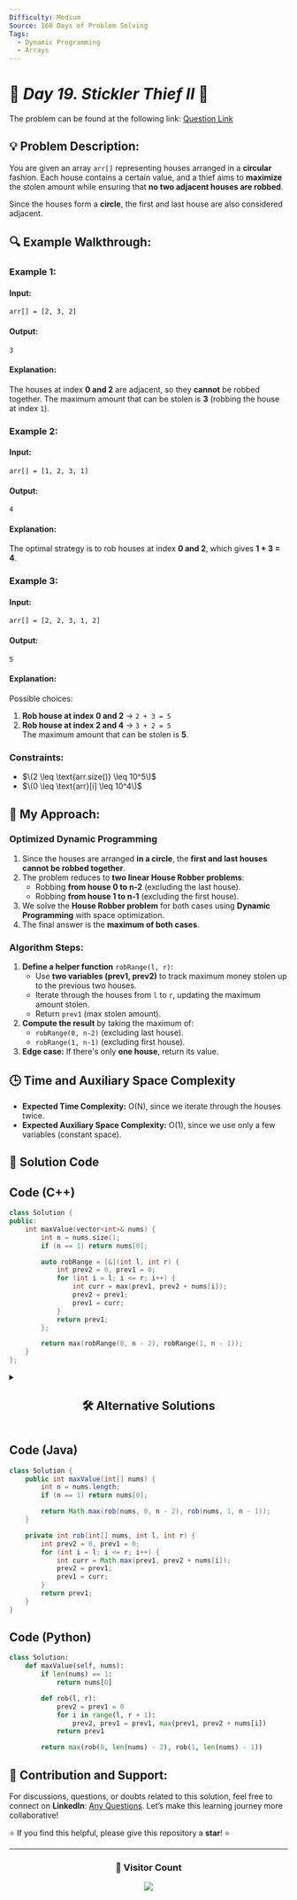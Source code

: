 ```yaml
---
Difficulty: Medium
Source: 160 Days of Problem Solving
Tags:
  - Dynamic Programming
  - Arrays
---
```


# 🚀 _Day 19. Stickler Thief II_ 🧠

The problem can be found at the following link: [Question Link](https://www.geeksforgeeks.org/batch/gfg-160-problems/track/dynamic-programming-gfg-160/problem/house-robber-ii)

## 💡 **Problem Description:**

You are given an array `arr[]` representing houses arranged in a **circular** fashion. Each house contains a certain value, and a thief aims to **maximize** the stolen amount while ensuring that **no two adjacent houses are robbed**.

Since the houses form a **circle**, the first and last house are also considered adjacent.

## 🔍 **Example Walkthrough:**

### **Example 1:**

#### **Input:**

```
arr[] = [2, 3, 2]
```

#### **Output:**

```
3
```

#### **Explanation:**

The houses at index **0 and 2** are adjacent, so they **cannot** be robbed together. The maximum amount that can be stolen is **3** (robbing the house at index `1`).

### **Example 2:**

#### **Input:**

```
arr[] = [1, 2, 3, 1]
```

#### **Output:**

```
4
```

#### **Explanation:**

The optimal strategy is to rob houses at index **0 and 2**, which gives **1 + 3 = 4**.

### **Example 3:**

#### **Input:**

```
arr[] = [2, 2, 3, 1, 2]
```

#### **Output:**

```
5
```

#### **Explanation:**

Possible choices:

1. **Rob house at index 0 and 2** → `2 + 3 = 5`
2. **Rob house at index 2 and 4** → `3 + 2 = 5`  
   The maximum amount that can be stolen is **5**.

### **Constraints:**

- $\(2 \leq \text{arr.size()} \leq 10^5\)$
- $\(0 \leq \text{arr}[i] \leq 10^4\)$

## 🎯 **My Approach:**

### **Optimized Dynamic Programming**

1. Since the houses are arranged **in a circle**, the **first and last houses cannot be robbed together**.
2. The problem reduces to **two linear House Robber problems**:
   - Robbing **from house 0 to n-2** (excluding the last house).
   - Robbing **from house 1 to n-1** (excluding the first house).
3. We solve the **House Robber problem** for both cases using **Dynamic Programming** with space optimization.
4. The final answer is the **maximum of both cases**.

### **Algorithm Steps:**

1. **Define a helper function** `robRange(l, r)`:
   - Use **two variables (prev1, prev2)** to track maximum money stolen up to the previous two houses.
   - Iterate through the houses from `l` to `r`, updating the maximum amount stolen.
   - Return `prev1` (max stolen amount).
2. **Compute the result** by taking the maximum of:
   - `robRange(0, n-2)` (excluding last house).
   - `robRange(1, n-1)` (excluding first house).
3. **Edge case:** If there's only **one house**, return its value.

## 🕒 **Time and Auxiliary Space Complexity**

- **Expected Time Complexity:** O(N), since we iterate through the houses twice.
- **Expected Auxiliary Space Complexity:** O(1), since we use only a few variables (constant space).

## 📝 **Solution Code**

## **Code (C++)**

```cpp
class Solution {
public:
    int maxValue(vector<int>& nums) {
        int n = nums.size();
        if (n == 1) return nums[0];

        auto robRange = [&](int l, int r) {
            int prev2 = 0, prev1 = 0;
            for (int i = l; i <= r; i++) {
                int curr = max(prev1, prev2 + nums[i]);
                prev2 = prev1;
                prev1 = curr;
            }
            return prev1;
        };

        return max(robRange(0, n - 2), robRange(1, n - 1));
    }
};
```

<details>
  <summary><h2 align="center">🛠 Alternative Solutions</h2></summary>

## **2️⃣ Dynamic Programming with Array (O(N) Time, O(N) Space)**

### **Approach:**

Instead of using **two variables**, maintain a **DP array** where `dp[i]` stores the **maximum amount** that can be stolen up to house `i`.

### **Code (C++)**

```cpp
class Solution {
public:
    int maxValue(vector<int>& nums) {
        int n = nums.size();
        if (n == 1) return nums[0];

        auto robRange = [&](int l, int r) {
            vector<int> dp(r - l + 2, 0);
            dp[1] = nums[l];
            for (int i = l + 1; i <= r; i++) {
                dp[i - l + 1] = max(dp[i - l], dp[i - l - 1] + nums[i]);
            }
            return dp[r - l + 1];
        };

        return max(robRange(0, n - 2), robRange(1, n - 1));
    }
};
```

## **3️⃣ Memoization (Top-Down DP)**

### **Approach:**

Instead of using **iterative DP**, we use **recursion with memoization**:

1. Define a recursive function `robRange(l, r, dp)`.
2. Use memoization (`dp[i]`) to avoid recomputation.
3. Solve for both cases:
   - Excluding the last house (`robRange(0, n-2)`).
   - Excluding the first house (`robRange(1, n-1)`).
4. Return the **maximum** of both cases.

### **Code (C++)**

```cpp
class Solution {
public:
    int robRange(vector<int>& nums, int i, int r, vector<int>& dp) {
        if (i > r) return 0;
        if (dp[i] != -1) return dp[i];
        return dp[i] = max(robRange(nums, i + 1, r, dp), nums[i] + robRange(nums, i + 2, r, dp));
    }

    int maxValue(vector<int>& nums) {
        int n = nums.size();
        if (n == 1) return nums[0];

        vector<int> dp1(n, -1), dp2(n, -1);
        return max(robRange(nums, 0, n - 2, dp1), robRange(nums, 1, n - 1, dp2));
    }
};
```

## **Comparison of Approaches**

| **Approach**                     | ⏱️ **Time Complexity** | 🗂️ **Space Complexity** | ✅ **Pros**               | ⚠️ **Cons**                   |
| -------------------------------- | ---------------------- | ----------------------- | ------------------------- | ----------------------------- |
| **Optimized DP (Two Variables)** | 🟡 **O(N)**            | 🟢 **O(1)**             | Space efficient, faster   | Slightly harder to understand |
| **DP with Array**                | 🟡 **O(N)**            | 🟡 **O(N)**             | Easier to implement       | Extra space for DP array      |
| **Memoization (Top-Down DP)**    | 🟡 **O(N)**            | 🔴 **O(N)**             | Good for recursion lovers | Higher memory consumption     |

## **💡 Best Choice?**

- ✅ **Optimized DP (O(1) Space)** is the best solution due to minimal space usage.
- ✅ **DP with Array** is useful for **educational purposes**, but not efficient for large inputs.
- ✅ **Memoization?** Useful for recursion-based approaches.

</details>

## **Code (Java)**

```java
class Solution {
    public int maxValue(int[] nums) {
        int n = nums.length;
        if (n == 1) return nums[0];

        return Math.max(rob(nums, 0, n - 2), rob(nums, 1, n - 1));
    }

    private int rob(int[] nums, int l, int r) {
        int prev2 = 0, prev1 = 0;
        for (int i = l; i <= r; i++) {
            int curr = Math.max(prev1, prev2 + nums[i]);
            prev2 = prev1;
            prev1 = curr;
        }
        return prev1;
    }
}
```

## **Code (Python)**

```python
class Solution:
    def maxValue(self, nums):
        if len(nums) == 1:
            return nums[0]

        def rob(l, r):
            prev2 = prev1 = 0
            for i in range(l, r + 1):
                prev2, prev1 = prev1, max(prev1, prev2 + nums[i])
            return prev1

        return max(rob(0, len(nums) - 2), rob(1, len(nums) - 1))
```

## 🎯 **Contribution and Support:**

For discussions, questions, or doubts related to this solution, feel free to connect on **LinkedIn**: [Any Questions](https://www.linkedin.com/in/patel-hetkumar-sandipbhai-8b110525a/). Let’s make this learning journey more collaborative!

⭐ If you find this helpful, please give this repository a **star**! ⭐

---

<div align="center">
  <h3><b>📍 Visitor Count</b></h3>
</div>

<p align="center">
  <img src="https://visitor-badge.laobi.icu/badge?page_id=Hunterdii.GeeksforGeeks-POTD" />
</p>
